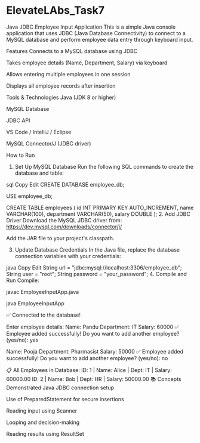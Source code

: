 # ElevateLAbs_Task7
 Java JDBC Employee Input Application
This is a simple Java console application that uses JDBC (Java Database Connectivity) to connect to a MySQL database and perform employee data entry through keyboard input.

 Features
Connects to a MySQL database using JDBC

Takes employee details (Name, Department, Salary) via keyboard

Allows entering multiple employees in one session

Displays all employee records after insertion

 Tools & Technologies
Java (JDK 8 or higher)

MySQL Database

JDBC API

VS Code / IntelliJ / Eclipse

MySQL Connector/J (JDBC driver)

 How to Run
1.  Set Up MySQL Database
Run the following SQL commands to create the database and table:

sql
Copy
Edit
CREATE DATABASE employee_db;

USE employee_db;

CREATE TABLE employees (
    id INT PRIMARY KEY AUTO_INCREMENT,
    name VARCHAR(100),
    department VARCHAR(50),
    salary DOUBLE
);
2. Add JDBC Driver
Download the MySQL JDBC driver from:
https://dev.mysql.com/downloads/connector/j/

Add the JAR file to your project's classpath.

3. Update Database Credentials
In the Java file, replace the database connection variables with your credentials:

java
Copy
Edit
String url = "jdbc:mysql://localhost:3306/employee_db";
String user = "root";
String password = "your_password";
4.  Compile and Run
Compile:

javac EmployeeInputApp.java

java EmployeeInputApp


✅ Connected to the database!

Enter employee details:
Name: Pandu
Department: IT
Salary: 60000
✅ Employee added successfully!
Do you want to add another employee? (yes/no): yes

Name: Pooja
Department: Pharmasist
Salary: 50000
✅ Employee added successfully!
Do you want to add another employee? (yes/no): no

📋 All Employees in Database:
ID: 1 | Name: Alice | Dept: IT | Salary: 60000.00
ID: 2 | Name: Bob   | Dept: HR | Salary: 50000.00
📚 Concepts Demonstrated
Java JDBC connection setup

Use of PreparedStatement for secure insertions

Reading input using Scanner

Looping and decision-making

Reading results using ResultSet

